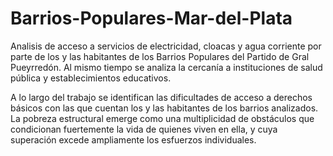 # Barrios-Populares-Mar-del-Plata
Analisis de acceso a servicios de electricidad, cloacas y agua corriente por parte de los y las habitantes de los Barrios Populares del Partido de Gral Pueyrredón. Al mismo tiempo se analiza la cercanía a instituciones de salud pública y establecimientos educativos.

A lo largo del trabajo se identifican las dificultades de acceso a derechos básicos con las que cuentan los y las habitantes de los barrios analizados. La pobreza estructural emerge como una multiplicidad de obstáculos que condicionan fuertemente la vida de quienes viven en ella, y cuya superación excede ampliamente los esfuerzos individuales.
